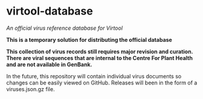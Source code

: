 # virtool-database

*An official virus reference database for Virtool*

**This is a temporary solution for distributing the official database**

**This collection of virus records still requires major revision and curation. There are viral sequences that are internal to the Centre For Plant Health and are not available in GenBank.**

In the future, this repository will contain individual virus documents so changes can be easily viewed on GitHub. Releases will been in the form of a viruses.json.gz file.


